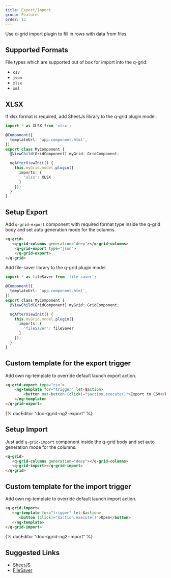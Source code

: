 ```yaml
---
title: Export/Import
group: Features
order: 13
---
```


Use q-grid import plugin to fill in rows with data from files.

## Supported Formats

File types which are supported out of box for import into the q-grid:

* `csv`
* `json`
* `xlsx`
* `xml`

## XLSX 

If xlsx format is required, add SheetJs library to the q-grid plugin model.

```typescript
import * as XLSX from 'xlsx';

@Component({
  templateUrl: 'app.component.html',
})
export class MyComponent {
  @ViewChild(GridComponent) myGrid: GridComponent;

  ngAfterViewInit() {
    this.myGrid.model.plugin({
      imports: {
        'xlsx': XLSX
      }
    });
  }
}
```

## Setup Export

Add `q-grid-export` component with required format type inside the q-grid body and set auto generation mode for the columns.

```html
<q-grid>
   <q-grid-columns generation="deep"></q-grid-columns>
   	<q-grid-export type="json">
   	</q-grid-export>
</q-grid>
```

Add file-saver library to the q-grid plugin model.

```typescript
import * as fileSaver from 'file-saver';

@Component({
  templateUrl: 'app.component.html',
})
export class MyComponent {
  @ViewChild(GridComponent) myGrid: GridComponent;

  ngAfterViewInit() {
    this.myGrid.model.plugin({
      imports: {
        'fileSaver': fileSaver
      }
    });
  }
}
```

## Custom template for the export trigger

Add own ng-template to override default launch export action.

```html
<q-grid-export type="csv">
	<ng-template for="trigger" let-$action>
		<button mat-button (click)="$action.execute()">Export to CSV</button>
	</ng-template>
</q-grid-export>
```

{% docEditor "doc-qgrid-ng2-export" %}


## Setup Import

Just add `q-grid-import` component inside the q-grid body and set auto generation mode for the columns.

```html
<q-grid>
   <q-grid-columns generation="deep"></q-grid-columns>
   <q-grid-import></q-grid-import>
</q-grid>
```

## Custom template for the import trigger

Add own ng-template to override default launch import action.

```html
<q-grid-import>
   <ng-template for="trigger" let-$action>
      <button (click)="$action.execute()">Open</button>
   </ng-template>
</q-grid-import>
```

{% docEditor "doc-qgrid-ng2-import" %}

## Suggested Links

* [SheetJS](http://github.com/SheetJS/js-xlsx)
* [FileSaver](https://github.com/eligrey/FileSaver.js/)